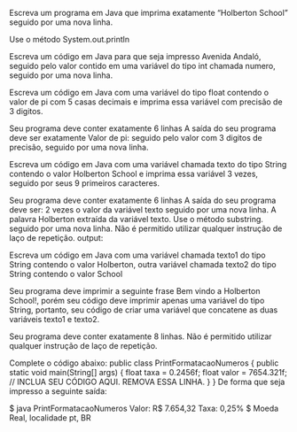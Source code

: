 Escreva um programa em Java que imprima exatamente “Holberton School” seguido por uma nova linha.

Use o método System.out.println

Escreva um código em Java para que seja impresso Avenida Andaló, seguido pelo valor contido em uma variável do tipo int chamada numero, seguido por uma nova linha.

Escreva um código em Java com uma variável do tipo float contendo o valor de pi com 5 casas decimais e imprima essa variável com precisão de 3 digitos.

Seu programa deve conter exatamente 6 linhas
A saída do seu programa deve ser exatamente Valor de pi: seguido pelo valor com 3 digitos de precisão, seguido por uma nova linha.

Escreva um código em Java com uma variável chamada texto do tipo String contendo o valor Holberton School e imprima essa variável 3 vezes, seguido por seus 9 primeiros caracteres.

Seu programa deve conter exatamente 6 linhas
A saída do seu programa deve ser:
2 vezes o valor da variável texto
seguido por uma nova linha.
A palavra Holberton extraída da variável texto. Use o método substring.
seguido por uma nova linha.
Não é permitido utilizar qualquer instrução de laço de repetição.
output:

Escreva um código em Java com uma variável chamada texto1 do tipo String contendo o valor Holberton, outra variável chamada texto2 do tipo String contendo o valor School

Seu programa deve imprimir a seguinte frase Bem vindo a Holberton School!, porém seu código deve imprimir apenas uma variável do tipo String, portanto, seu código de criar uma variável que concatene as duas variáveis texto1 e texto2.

Seu programa deve conter exatamente 8 linhas.
Não é permitido utilizar qualquer instrução de laço de repetição.

Complete o código abaixo:
    public class PrintFormatacaoNumeros {
        public static void main(String[] args) {
            float taxa = 0.2456f;
            float valor = 7654.321f;
            // INCLUA SEU CÓDIGO AQUI. REMOVA ESSA LINHA.
        }
    }
De forma que seja impresso a seguinte saída:

$ java PrintFormatacaoNumeros
Valor: R$ 7.654,32
Taxa: 0,25%
$
Moeda Real, localidade pt, BR


